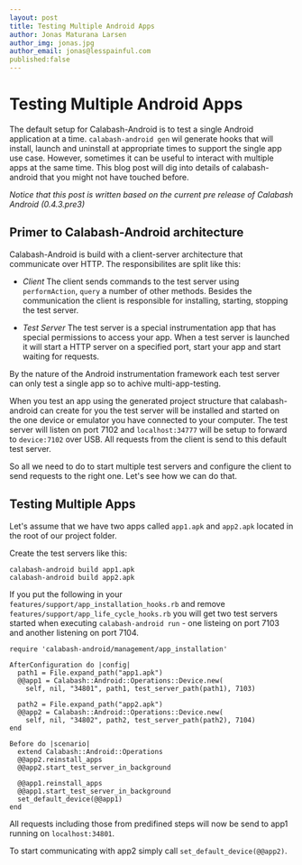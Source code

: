 ```yaml
---
layout: post
title: Testing Multiple Android Apps
author: Jonas Maturana Larsen
author_img: jonas.jpg
author_email: jonas@lesspainful.com
published:false
---
```


Testing Multiple Android Apps
=============================
The default setup for Calabash-Android is to test a single Android application at a time.
`calabash-android gen` wil generate hooks that will install, launch and uninstall at appropriate times to support the single app use case. However, sometimes it can be useful to interact with multiple apps at the same time. This blog post will dig into details of calabash-android that you might not have touched before.



*Notice that this post is written based on the current pre release of Calabash Android (0.4.3.pre3)*


Primer to Calabash-Android architecture
---------------------------------------

Calabash-Android is build with a client-server architecture that communicate over HTTP. The responsibilites are split like this:

* *Client*
  The client sends commands to the test server using `performAction`, `query` a number of other methods.
  Besides the communication the client is responsible for installing, starting, stopping the test server.

* *Test Server*
  The test server is a special instrumentation app that has special permissions to access your app. When a test server is launched it will start a HTTP server on a specified port, start your app and start waiting for requests.

By the nature of the Android instrumentation framework each test server can only test a single app so to achive multi-app-testing.

When you test an app using the generated project structure that calabash-android can create for you the test server will be installed and started on the one device or emulator you have connected to your computer. The test server will listen on port 7102 and `localhost:34777` will be setup to forward to `device:7102` over USB.
All requests from the client is send to this default test server.

So all we need to do to start multiple test servers and configure the client to send requests to the right one. Let's see how we can do that.

Testing Multiple Apps
---------------------

Let's assume that we have two apps called `app1.apk` and `app2.apk` located in the root of our project folder.

Create the test servers like this:

    calabash-android build app1.apk
    calabash-android build app2.apk


If you put the following in your `features/support/app_installation_hooks.rb` and remove `features/support/app_life_cycle_hooks.rb` you will get two test servers started when executing `calabash-android run` - one listeing on port 7103 and another listening on port 7104.

    require 'calabash-android/management/app_installation'

    AfterConfiguration do |config|
      path1 = File.expand_path("app1.apk")
      @@app1 = Calabash::Android::Operations::Device.new(
        self, nil, "34801", path1, test_server_path(path1), 7103)

      path2 = File.expand_path("app2.apk")
      @@app2 = Calabash::Android::Operations::Device.new(
        self, nil, "34802", path2, test_server_path(path2), 7104)
    end

    Before do |scenario|
      extend Calabash::Android::Operations
      @@app2.reinstall_apps
      @@app2.start_test_server_in_background

      @@app1.reinstall_apps
      @@app1.start_test_server_in_background
      set_default_device(@@app1)
    end

All requests including those from predifined steps will now be send to app1 running on `localhost:34801`.

To start communicating with app2 simply call `set_default_device(@@app2)`.


